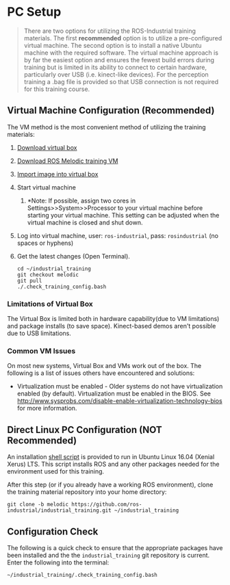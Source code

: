 # PC Setup
>There are two options for utilizing the ROS-Industrial training materials.  The first **recommended** option is to utilize a pre-configured virtual machine.  The second option is to install a native Ubuntu machine with the required software.  The virtual machine approach is by far the easiest option and ensures the fewest build errors during training but is limited in its ability to connect to certain hardware, particularly over USB (i.e. kinect-like devices).  For the perception training a .bag file is provided so that USB connection is not required for this training course.

## Virtual Machine Configuration (**Recommended**)
The VM method is the most convenient method of utilizing the training materials:

 1. [Download virtual box](https://www.virtualbox.org/wiki/Downloads)
 1. [Download ROS Melodic training VM](https://rosi-images.datasys.swri.edu)
 1. [Import image into virtual box](https://www.virtualbox.org/manual/ch01.html#ovf)
 1. Start virtual machine
    1. *Note: If possible, assign two cores in Settings>>System>>Processor to your virtual machine before starting your virtual machine. This setting can be adjusted when the virtual machine is closed and shut down.
 1. Log into virtual machine, user: ```ros-industrial```, pass: ```rosindustrial``` (no spaces or hyphens)
 1. Get the latest changes (Open Terminal).

    ```
    cd ~/industrial_training
    git checkout melodic
    git pull
    ./.check_training_config.bash
    ```

### Limitations of Virtual Box
The Virtual Box is limited both in hardware capability(due to VM limitations) and package installs (to save space).  Kinect-based demos aren't possible due to USB limitations.   

### Common VM Issues
On most new systems, Virtual Box and VMs work out of the box.  The following is a list of issues others have encountered and solutions:
  * Virtualization must be enabled - Older systems do not have virtualization enabled (by default).  Virtualization must be enabled in the BIOS.  See <http://www.sysprobs.com/disable-enable-virtualization-technology-bios> for more information.

## Direct Linux PC Configuration (**NOT Recommended**)
An installation [shell script](https://github.com/ros-industrial/industrial_training/blob/melodic/gh_pages/_downloads/ros-melodic-industrial-training.sh)
is provided to run in Ubuntu Linux 16.04 (Xenial Xerus) LTS. This script installs ROS and any other packages needed for the environment used for this training.

After this step (or if you already have a working ROS environment), clone the training material repository into your home directory:

`git clone -b melodic https://github.com/ros-industrial/industrial_training.git ~/industrial_training`

## Configuration Check
The following is a quick check to ensure that the appropriate packages have been installed and the the `industrial_training` git repository is current.  Enter the following into the terminal:

`~/industrial_training/.check_training_config.bash`
